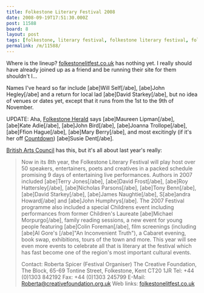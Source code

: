 ```yaml
---
title: Folkestone Literary Festival 2008
date: 2008-09-19T17:51:30.000Z
post: 11588
board: 8
layout: post
tags: [folkestone, literary festival, folkestone literary festival, folkestone herald, countdown]
permalink: /m/11588/
---
```

Where is the lineup? <a href="http://www.folkestonelitfest.co.uk">folkestonelitfest.co.uk</a> has nothing yet. I really should have already joined up as a friend and be running their site for them shouldn't I...

Names I've heard so far include [abe]Will Self[/abe], [abe]John Hegley[/abe] and a return for local lad [abe]David Starkey[/abe], but no idea of venues or dates yet, except that it runs from the 1st to the 9th of November. 

UPDATE: Aha, <a href="/wiki/folkestone+herald">Folkestone Herald</a> says [abe]Maureen Lipman[/abe], [abe]Kate Adie[/abe], [abe]John Bird[/abe], [abe]Joanna Trollope[/abe], [abe]Ffion Hague[/abe], [abe]Mary Berry[/abe], and most excitingly (if it's her off <a href="/wiki/countdown">Countdown</a>) [abe]Susie Dent[/abe].

<a href="http://www.britishcouncil.org/arts-literature-literaryfestivals-november.htm">British Arts Council</a> has this, but it's all about last year's really:

<blockquote> Now in its 8th year, the Folkestone Literary Festival will play host over 50 speakers, entertainers, poets and creatives in a packed schedule promising 9 days of entertaining live performances. Authors in 2007 included [abe]Terry Jones[/abe], [abe]David Frost[/abe], [abe]Roy Hattersley[/abe], [abe]Nicholas Parsons[/abe], [abe]Tony Benn[/abe], [abe]David Starkey[/abe], [abe]James Naughtie[/abe], S[abe]andra Howard[/abe] and [abe]John Humphrys[/abe]. The 2007 Festival programme also included a special Childrens event including performances from former Children's Laureate [abe]Michael Morpurgo[/abe], family reading sessions, a new event for young people featuring [abe]Colin Foreman[/abe], film screenings (including [abe]Al Gore's [/abe]"An Inconvenient Truth"), a Cabaret evening, book swap, exhibitions, tours of the town and more. This year will see even more events to celebrate all that is literary at the festival which has fast become one of the region's most important cultural events.  

Contact: Roberta Spicer (Festival Organiser)
The Creative Foundation, The Block, 65-69 Tontine Street, Folkestone, Kent
CT20 1JR 
Tel: +44 (0)1303 842192
Fax: +44 (0)1303 245799
E-Mail: Roberta@creativefoundation.org.uk
Web links: <a href="http://www.folkestonelitfest.co.uk">folkestonelitfest.co.uk</a></blockquote>
